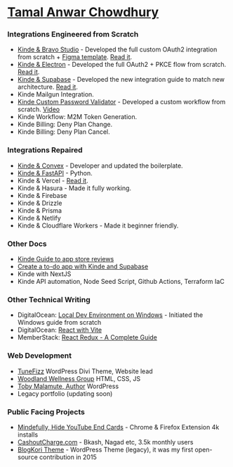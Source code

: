 # <a href="https://tamalchowdhury.com" target="_blank">Tamal Anwar Chowdhury</a>

### Integrations Engineered from Scratch

- [Kinde & Bravo Studio](https://github.com/tamalchowdhury/kinde-bravo-studio) - Developed the full custom OAuth2 integration from scratch + [Figma template](https://www.figma.com/community/file/1470830408542459372/bravo-sample-kinde-auth-starter-kit). [Read it](https://docs.kinde.com/integrate/third-party-tools/kinde-bravo-studio/).
- [Kinde & Electron](https://github.com/tamalchowdhury/kinde-electron) - Developed the full OAuth2 + PKCE flow from scratch. [Read it](https://docs.kinde.com/integrate/third-party-tools/kinde-and-electron).
- [Kinde & Supabase](https://github.com/tamalchowdhury/kinde-supabase) - Developed the new integration guide to match new architecture. [Read it](https://docs.kinde.com/integrate/third-party-tools/kinde-supabase/).
- Kinde Mailgun Integration.
- [Kinde Custom Password Validator](https://github.com/tamalchowdhury/kinde-custom-password-validation) - Developed a custom workflow from scratch. [Video](https://www.youtube.com/watch?v=XGxtKf5XSLQ)
- Kinde Workflow: M2M Token Generation.
- Kinde Billing: Deny Plan Change.
- Kinde Billing: Deny Plan Cancel.

### Integrations Repaired

- [Kinde & Convex](https://github.com/tamalchowdhury/kinde-convex) - Developer and updated the boilerplate.
- [Kinde & FastAPI](https://github.com/tamalchowdhury/kinde-fastapi) - Python.
- Kinde & Vercel - [Read it](https://docs.kinde.com/developer-tools/guides/deploy-on-vercel/).
- Kinde & Hasura - Made it fully working.
- Kinde & Firebase
- Kinde & Drizzle
- Kinde & Prisma
- Kinde & Netlify
- Kinde & Cloudflare Workers - Made it beginner friendly.

### Other Docs

- [Kinde Guide to app store reviews](https://docs.kinde.com/releases/guides/guide-to-app-store-approvals/)
- [Create a to-do app with Kinde and Supabase](https://docs.kinde.com/integrate/third-party-tools/kinde-supabase-todo-app/)
- Kinde with NextJS
- Kinde API automation, Node Seed Script, Github Actions, Terraform IaC

### Other Technical Writing
  
- DigitalOcean: <a href="https://www.digitalocean.com/community/tutorials/how-to-install-node-js-and-create-a-local-development-environment-on-windows" target="_blank">Local Dev Environment on Windows</a> - Initiated the Windows guide from scratch
- DigitalOcean: <a href="https://www.digitalocean.com/community/tutorials/how-to-set-up-a-react-project-with-vite" target="_blank">React with Vite</a>
- MemberStack: <a href="https://memberstack.com/blog/react-redux" target="_blank">React Redux - A Complete Guide</a>

### Web Development

- <a href="https://tunefizz.com/" target="_blank">TuneFizz</a> WordPress Divi Theme, Website lead
- <a href="https://woodlandwellnessgroup.org/" target="_blank">Woodland Wellness Group</a> HTML, CSS, JS
- <a href="https://tobymalamute.com/" target="_blank">Toby Malamute, Author</a> WordPress
- Legacy portfolio (updating soon)

### Public Facing Projects

- <a href="https://chromewebstore.google.com/detail/mindfully-hide-youtube-en/ifmbbceocmponbpifmpkkhnidmgopmmf?hl=en" target="_blank">Mindefully, Hide YouTube End Cards</a> - Chrome & Firefox Extension 4k installs
- <a href="https://www.cashoutcharge.com/" target="_blank">CashoutCharge.com</a> - Bkash, Nagad etc, 3.5k monthly users
- <a href="https://wordpress.org/themes/blogkori/" target="_blank">BlogKori Theme</a> - WordPress Theme (legacy), it was my first open-source contribution in 2015
